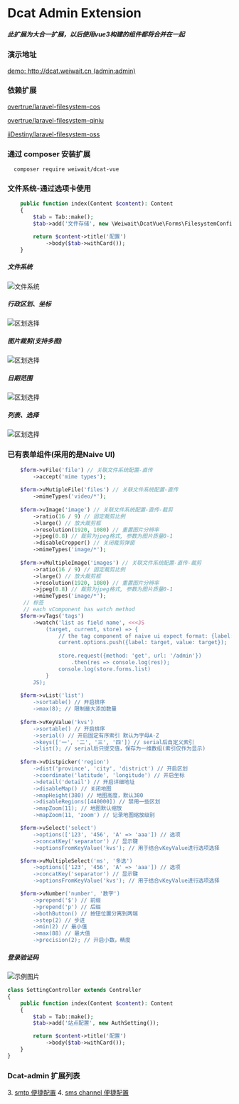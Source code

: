 # Dcat Admin Extension

##### 此扩展为大合一扩展，以后使用vue3构建的组件都将合并在一起

### 演示地址
[demo: http://dcat.weiwait.cn (admin:admin)](http://dcat.weiwait.cn/admin/demo-settings 'user: admin psw: admin')

### 依赖扩展
[overtrue/laravel-filesystem-cos](https://github.com/overtrue/laravel-filesystem-cos)

[overtrue/laravel-filesystem-qiniu](https://github.com/overtrue/laravel-filesystem-qiniu)

[iiDestiny/laravel-filesystem-oss](https://github.com/iiDestiny/laravel-filesystem-oss)

### 通过 composer 安装扩展
```shell
  composer require weiwait/dcat-vue
```

### 文件系统-通过选项卡使用
```php
    public function index(Content $content): Content
    {
        $tab = Tab::make();
        $tab->add('文件存储', new \Weiwait\DcatVue\Forms\FilesystemConfig());

        return $content->title('配置')
            ->body($tab->withCard());
    }
```

[//]: # (### 文件系统-通过一级菜单使用)

[//]: # ()
[//]: # (![]&#40;https://github.com/weiwait/images/blob/main/dcat-smtp-menu.png?raw=true&#41;)

##### 文件系统
![文件系统](https://raw.githubusercontent.com/weiwait/images/main/dcat-filesystem-config.png)
##### 行政区划、坐标
![区划选择](https://raw.githubusercontent.com/weiwait/images/main/dcat-v-distpicker.png)
##### 图片裁剪(支持多图)
![区划选择](https://raw.githubusercontent.com/weiwait/images/main/dcat-v-cropper.png)
##### 日期范围
![区划选择](https://raw.githubusercontent.com/weiwait/images/main/dcat-v-daterange.png)
##### 列表、选择
![区划选择](https://raw.githubusercontent.com/weiwait/images/main/dcat-v-other.png)

### 已有表单组件(采用的是Naive UI)
```php
    $form->vFile('file') // 关联文件系统配置-直传
        ->accept('mime types');
        
    $form->vMutipleFile('files') // 关联文件系统配置-直传
        ->mimeTypes('video/*');
        
    $form->vImage('image') // 关联文件系统配置-直传-裁剪
        ->ratio(16 / 9) // 固定裁剪比例
        ->large() // 放大裁剪框
        ->resolution(1920, 1080) // 重置图片分辨率
        ->jpeg(0.8) // 裁剪为jpeg格式, 参数为图片质量0-1
        ->disableCropper() // 关闭裁剪弹窗
        ->mimeTypes('image/*');
        
    $form->vMultipleImage('images') // 关联文件系统配置-直传-裁剪
        ->ratio(16 / 9) // 固定裁剪比例
        ->large() // 放大裁剪框
        ->resolution(1920, 1080) // 重置图片分辨率
        ->jpeg(0.8) // 裁剪为jpeg格式, 参数为图片质量0-1
        ->mimeTypes('image/*');
     // 标签
     // each vComponent has watch method
    $form->vTags('tags')
        ->watch('list as field name', <<<JS
            (target, current, store) => {
                // the tag component of naive ui expect format: {label: string, value: string}
                current.options.push({label: target, value: target});
                
                store.request({method: 'get', url: '/admin'})
                    .then(res => console.log(res));
                console.log(store.forms.list)
            }
        JS);
    
    $form->vList('list')
        ->sortable() // 开启排序
        ->max(8); // 限制最大添加数量
        
    $form->vKeyValue('kvs')
        ->sortable() // 开启排序
        ->serial() // 开启固定有序索引 默认为字母A-Z
        ->keys(['一', '二', '三', '四']) // serial后自定义索引
        ->list(); // serial后只提交值，保存为一维数组(索引仅作为显示)
        
    $form->vDistpicker('region')
        ->dist('province', 'city', 'district') // 开启区划
        ->coordinate('latitude', 'longitude') // 开启坐标
        ->detail('detail') // 开启详细地址
        ->disableMap() // 关闭地图
        ->mapHeight(380) // 地图高度，默认380
        ->disableRegions([440000]) // 禁用一些区划
        ->mapZoom(11); // 地图默认缩放
        ->mapZoom(11, 'zoom') // 记录地图缩放级别

    $form->vSelect('select')
        ->options(['123', '456', 'A' => 'aaa']) // 选项
        ->concatKey('separator') // 显示键
        ->optionsFromKeyValue('kvs'); // 用于结合vKeyValue进行选项选择

    $form->vMultipleSelect('ms', '多选')
        ->options(['123', '456', 'A' => 'aaa']) // 选项
        ->concatKey('separator') // 显示键
        ->optionsFromKeyValue('kvs'); // 用于结合vKeyValue进行选项选择

    $form->vNumber('number', '数字')
        ->prepend('$') // 前缀
        ->prepend('p') // 后缀
        ->bothButton() // 按钮位置分离到两端
        ->step(2) // 步进
        ->min(2) // 最小值
        ->max(88) // 最大值
        ->precision(2); // 开启小数，精度
```

##### 登录验证码
![示例图片](https://github.com/weiwait/images/blob/main/dcat-auth.png?raw=true)

```php
class SettingController extends Controller
{
    public function index(Content $content): Content
    {
        $tab = Tab::make();
        $tab->add('站点配置', new AuthSetting());

        return $content->title('配置')
            ->body($tab->withCard());
    }
}
```

[comment]: <> (### Donate)

[comment]: <> (![示例图片]&#40;https://github.com/weiwait/images/blob/main/donate.png?raw=true&#41;)

### Dcat-admin 扩展列表

[//]: # (1. [图片裁剪]&#40;https://github.com/weiwait/dcat-cropper&#41;)

[//]: # (2. [区划级联+坐标拾取]&#40;https://github.com/weiwait/dcat-distpicker&#41;)
3. [smtp 便捷配置](https://github.com/weiwait/dcat-smtp)
4. [sms channel 便捷配置](https://github.com/weiwait/dcat-easy-sms)
